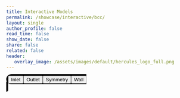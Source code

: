 ```yaml
---
title: Interactive Models
permalink: /showcase/interactive/bcc/
layout: single
author_profile: false
read_time: false
show_date: false
share: false
related: false
header:
   overlay_image: /assets/images/default/hercules_logo_full.png
---
```


<style>
    model-viewer {
        width: 800px;
        height: 600px;
        border: 5px solid black;
        border-radius: 20px;
    }
</style>

<script type="module" src="https://unpkg.com/@google/model-viewer/dist/model-viewer.min.js"></script>

<model-viewer src="/showcase/interactive/bcc/bcc.glb" ar ar-modes="webxr scene-viewer quick-look" camera-controls tone-mapping="neutral" poster="poster.webp" shadow-intensity="1" environment-image="legacy">
    <button class="Hotspot" slot="hotspot-1" data-position="0m 133.85847579784968m 124.4954458423365m" data-normal="-1m 0m 0m" data-visibility-attribute="visible">
        <div class="HotspotAnnotation">Inlet</div>
    </button><button class="Hotspot" slot="hotspot-2" data-position="3072m 135.74029655213164m 133.47539641326168m" data-normal="1m 0m 0m" data-visibility-attribute="visible">
        <div class="HotspotAnnotation">Outlet</div>
    </button><button class="Hotspot" slot="hotspot-3" data-position="1476.78064214785m 256m 92.78246061138725m" data-normal="0m 1m 0m" data-visibility-attribute="visible">
        <div class="HotspotAnnotation">Symmetry</div>
    </button><button class="Hotspot" slot="hotspot-4" data-position="771.394920693028m 222.45230884283728m 206.41360726196262m" data-normal="-0.057578996599841684m 0.5478026410872094m 0.8346238227899042m" data-visibility-attribute="visible">
        <div class="HotspotAnnotation">Wall</div>
    </button>
    <div class="progress-bar hide" slot="progress-bar">
        <div class="update-bar"></div>
    </div>
</model-viewer>
